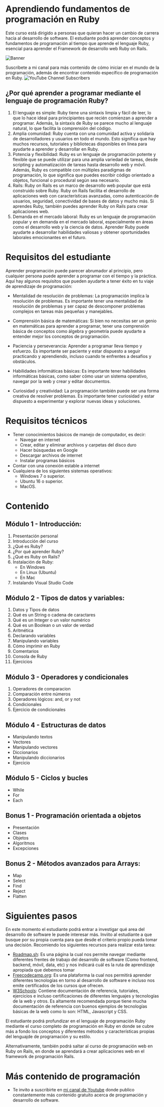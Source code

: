 # Aprendiendo fundamentos de programación en Ruby 

Este curso está dirigido a personas que quieran hacer un cambio de carrera hacia al desarrollo de software. El estudiante podrá aprender conceptos y fundamentos de programación al tiempo que aprende el lenguaje Ruby, esencial para aprender el Framework de desarrollo web Ruby on Rails.

![Banner](https://estoyprogramando.co/wp-content/uploads/2023/04/Texto-del-parrafo-1-1-1.jpg)

Suscríbete a mi canal para más contenido de cómo iniciar en el mundo de la programación, además de encontrar contenido específico de programación en Ruby. ![YouTube Channel Subscribers](https://img.shields.io/youtube/channel/subscribers/UCtshJw-uPwhwo-f6450ftQA?label=Suscribirme&style=social) 

## ¿Por qué aprender a programar mediante el lenguaje de programación Ruby?

1. El lenguaje es simple: Ruby tiene una sintaxis limpia y fácil de leer, lo que lo hace ideal para principiantes que recién comienzan a aprender a programar. Además, la sintaxis de Ruby se parece mucho al lenguaje natural, lo que facilita la comprensión del código.
2. Amplia comunidad: Ruby cuenta con una comunidad activa y solidaria de desarrolladores y usuarios en todo el mundo. Esto significa que hay muchos recursos, tutoriales y bibliotecas disponibles en línea para ayudarte a aprender y desarrollar en Ruby.
3. Potencia y flexibilidad: Ruby es un lenguaje de programación potente y flexible que se puede utilizar para una amplia variedad de tareas, desde scripting y automatización de tareas hasta desarrollo web y móvil. Además, Ruby es compatible con múltiples paradigmas de programación, lo que significa que puedes escribir código orientado a objetos, funcional o procedural según sea necesario.
4. Rails: Ruby on Rails es un marco de desarrollo web popular que está construido sobre Ruby. Ruby on Rails facilita el desarrollo de aplicaciones web con características avanzadas, como autenticación de usuarios, seguridad, conectividad de bases de datos y mucho más. Si aprendes Ruby, también puedes aprender Ruby on Rails para crear aplicaciones web.
5. Demanda en el mercado laboral: Ruby es un lenguaje de programación popular y en demanda en el mercado laboral, especialmente en áreas como el desarrollo web y la ciencia de datos. Aprender Ruby puede ayudarte a desarrollar habilidades valiosas y obtener oportunidades laborales emocionantes en el futuro.

# Requisitos del estudiante

Aprender programación puede parecer abrumador al principio, pero cualquier persona puede aprender a programar con el tiempo y la práctica. Aquí hay algunos requisitos que pueden ayudarte a tener éxito en tu viaje de aprendizaje de programación:

- Mentalidad de resolución de problemas: La programación implica la resolución de problemas. Es importante tener una mentalidad de resolución de problemas y ser capaz de descomponer problemas complejos en tareas más pequeñas y manejables.

- Comprensión básica de matemáticas: Si bien no necesitas ser un genio en matemáticas para aprender a programar, tener una comprensión básica de conceptos como álgebra y geometría puede ayudarte a entender mejor los conceptos de programación.

- Paciencia y perseverancia: Aprender a programar lleva tiempo y esfuerzo. Es importante ser paciente y estar dispuesto a seguir practicando y aprendiendo, incluso cuando te enfrentes a desafíos y obstáculos.

- Habilidades informáticas básicas: Es importante tener habilidades informáticas básicas, como saber cómo usar un sistema operativo, navegar por la web y crear y editar documentos.

- Curiosidad y creatividad: La programación también puede ser una forma creativa de resolver problemas. Es importante tener curiosidad y estar dispuesto a experimentar y explorar nuevas ideas y soluciones.

# Requisitos técnicos

- Tener conocimientos básicos de manejo de computador, es decir:
  - Navegar en internet
  - Crear, editar y eliminar archivos y carpetas del disco duro
  - Hacer búsquedas en Google
  - Descargar archivos de internet
  - Instalar programas básicos
- Contar con una conexión estable a internet
- Cualquiera de los siguientes sistemas operativos: 
  - Windows 7 o superior. 
  - Ubuntu 16 o superior. 
  - MacOS.

# Contenido

## Módulo 1 - Introducción:
01. Presentación personal
02. Introducción del curso
03. ¿Qué es Ruby?
04. ¿Por qué aprender Ruby?
05. ¿Qué es Ruby on Rails?
06. Instalación de Ruby:
    - En Windows
    - En Linux (Ubuntu)
    - En Mac
07. Instalando Visual Studio Code

## Módulo 2 - Tipos de datos y variables:
01. Datos y Tipos de datos
02. Qué es un String o cadena de caractares
03. Qué es un Integer o un valor numérico
04. Qué es un Boolean o un valor de verdad
05. Aritmética
06. Declarando variables
07. Manipulando variables
08. Cómo imprimir en Ruby
09. Comentarios
10. Consola de Ruby
11. Ejercicios

## Módulo 3 - Operadores y condicionales
01. Operadores de comparacion
02. Comparación entre números
03. Operadores lógicos: and, or y not
04. Condicionales
05. Ejercicio de condicionales

## Módulo 4 - Estructuras de datos
- Manipulando textos
- Vectores
- Manipulando vectores
- Diccionarios
- Manipulando diccionarios
- Ejercicio

## Módulo 5 - Ciclos y bucles
- While
- For
- Each

## Bonus 1 - Programación orientada a objetos
- Presentación
- Clases
- Objetos
- Algoritmos
- Excepciones

## Bonus 2 - Métodos avanzados para Arrays:
- Map
- Select
- Find
- Reject
- Flatten

# Siguientes pasos

En este momento el estudiante podrá entrar a investigar qué area del desarrollo de software le puede interesar más. Inviito al estudiante a que busque por su propia cuenta para que desde el criterio propio pueda tomar una decisión. Recomiendo los siguientes recursos para realizar esta tarea:

- [Roadmap.sh](https://roadmap.sh/): Es una página la cual nos permite navegar mediante diferentes frentes de trabajo del desarrollo de software (Como frontend, backend, móvil, data, etc) y nos indicará cuál es la ruta de aprendizaje apropiada que debemos tomar
- [Freecodecamp.org](https://www.freecodecamp.org/): Es una plataforma la cual nos permitirá aprender diferentes tecnologías en torno al desarrollo de software e incluso nos emite certificados de los cursos que ofrecen.
- [W3Schools](https://www.w3schools.com/): Contiene documentación de referencia, tutoriales, ejercicios e incluso certificaciones de diferentes lenguajes y tecnologías de la web y otros. Es altamente recomendada porque tiene mucha documentación de referencia con buenos ejemplos de tecnologías básicas de la web como lo son: HTML, Javascript y CSS.

El estudiante podrá profundizar en el lenguaje de programación Ruby mediante el curso completo de programación en Ruby en donde se cubre más a fondo los conceptos y diferentes métodos y características propias del lenguajde de programación y su estilo.

Alternativamente, también podrá saltar al curso de programación web en Ruby on Rails, en donde se aprendará a crear aplicaciones web en el framework de programación Rails.


# Más contenido de programación

- Te invito a suscribirte en [mi canal de Youtube](https://www.youtube.com/@EstoyProgramando?sub_confirmation=1) donde publico constantemente más contenido gratuito acerca de programación y desarrollo de software.